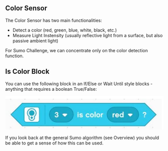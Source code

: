 Color Sensor
---

The Color Sensor has two main functionalities:

- Detect a color (red, green, blue, white, black, etc.)
- Measure Light Instensity (usually reflective light from a surface, but also passive ambient light)

For Sumo Challenge, we can concentrate only on the color detection function.

## Is Color Block

You can use the following block in an If/Else or Wait Until style blocks - anything that requires a boolean True/False:

![](images/iscolor.jpg)

If you look back at the general Sumo algorithm (see Overview) you should be able to get a sense of how this can be used.